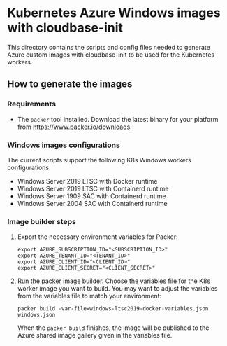 # Kubernetes Azure Windows images with cloudbase-init

This directory contains the scripts and config files needed to generate Azure custom images with cloudbase-init to be used for the Kubernetes workers.

## How to generate the images

### Requirements

* The `packer` tool installed. Download the latest binary for your platform from https://www.packer.io/downloads.

### Windows images configurations

The current scripts support the following K8s Windows workers configurations:

* Windows Server 2019 LTSC with Docker runtime
* Windows Server 2019 LTSC with Containerd runtime
* Windows Server 1909 SAC with Containerd runtime
* Windows Server 2004 SAC with Containerd runtime

### Image builder steps

1. Export the necessary environment variables for Packer:

    ```
    export AZURE_SUBSCRIPTION_ID="<SUBSCRIPTION_ID>"
    export AZURE_TENANT_ID="<TENANT_ID>"
    export AZURE_CLIENT_ID="<CLIENT_ID>"
    export AZURE_CLIENT_SECRET="<CLIENT_SECRET>"
    ```

2. Run the packer image builder. Choose the variables file for the K8s worker image you want to build. You may want to adjust the variables from the variables file to match your environment:

    ```
    packer build -var-file=windows-ltsc2019-docker-variables.json windows.json
    ```

    When the `packer build` finishes, the image will be published to the Azure shared image gallery given in the variables file.
